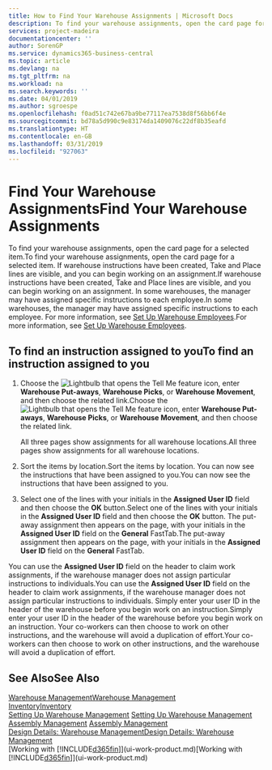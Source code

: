 ```yaml
---
title: How to Find Your Warehouse Assignments | Microsoft Docs
description: To find your warehouse assignments, open the card page for a selected item. If warehouse instructions have been created, Take and Place lines are visible, and you can begin working on an assignment. In some warehouses, the manager may have assigned specific instructions to each employee.
services: project-madeira
documentationcenter: ''
author: SorenGP
ms.service: dynamics365-business-central
ms.topic: article
ms.devlang: na
ms.tgt_pltfrm: na
ms.workload: na
ms.search.keywords: ''
ms.date: 04/01/2019
ms.author: sgroespe
ms.openlocfilehash: f0ad51c742e67ba9be77117ea7538d8f56bb6f4e
ms.sourcegitcommit: bd78a5d990c9e83174da1409076c22df8b35eafd
ms.translationtype: HT
ms.contentlocale: en-GB
ms.lasthandoff: 03/31/2019
ms.locfileid: "927063"
---
```

# <a name="find-your-warehouse-assignments"></a><span data-ttu-id="9fe1d-105">Find Your Warehouse Assignments</span><span class="sxs-lookup"><span data-stu-id="9fe1d-105">Find Your Warehouse Assignments</span></span>
<span data-ttu-id="9fe1d-106">To find your warehouse assignments, open the card page for a selected item.</span><span class="sxs-lookup"><span data-stu-id="9fe1d-106">To find your warehouse assignments, open the card page for a selected item.</span></span> <span data-ttu-id="9fe1d-107">If warehouse instructions have been created, Take and Place lines are visible, and you can begin working on an assignment.</span><span class="sxs-lookup"><span data-stu-id="9fe1d-107">If warehouse instructions have been created, Take and Place lines are visible, and you can begin working on an assignment.</span></span> <span data-ttu-id="9fe1d-108">In some warehouses, the manager may have assigned specific instructions to each employee.</span><span class="sxs-lookup"><span data-stu-id="9fe1d-108">In some warehouses, the manager may have assigned specific instructions to each employee.</span></span> <span data-ttu-id="9fe1d-109">For more information, see [Set Up Warehouse Employees](warehouse-how-to-set-up-warehouse-employees.md).</span><span class="sxs-lookup"><span data-stu-id="9fe1d-109">For more information, see [Set Up Warehouse Employees](warehouse-how-to-set-up-warehouse-employees.md).</span></span>

## <a name="to-find-an-instruction-assigned-to-you"></a><span data-ttu-id="9fe1d-110">To find an instruction assigned to you</span><span class="sxs-lookup"><span data-stu-id="9fe1d-110">To find an instruction assigned to you</span></span>  
1.  <span data-ttu-id="9fe1d-111">Choose the ![Lightbulb that opens the Tell Me feature](media/ui-search/search_small.png "Tell me what you want to do") icon, enter **Warehouse Put-aways**, **Warehouse Picks**, or **Warehouse Movement**, and then choose the related link.</span><span class="sxs-lookup"><span data-stu-id="9fe1d-111">Choose the ![Lightbulb that opens the Tell Me feature](media/ui-search/search_small.png "Tell me what you want to do") icon, enter **Warehouse Put-aways**, **Warehouse Picks**, or **Warehouse Movement**, and then choose the related link.</span></span>

    <span data-ttu-id="9fe1d-112">All three pages show assignments for all warehouse locations.</span><span class="sxs-lookup"><span data-stu-id="9fe1d-112">All three pages show assignments for all warehouse locations.</span></span>  

2. <span data-ttu-id="9fe1d-113">Sort the items by location.</span><span class="sxs-lookup"><span data-stu-id="9fe1d-113">Sort the items by location.</span></span> <span data-ttu-id="9fe1d-114">You can now see the instructions that have been assigned to you.</span><span class="sxs-lookup"><span data-stu-id="9fe1d-114">You can now see the instructions that have been assigned to you.</span></span>  
3. <span data-ttu-id="9fe1d-115">Select one of the lines with your initials in the **Assigned User ID** field and then choose the **OK** button.</span><span class="sxs-lookup"><span data-stu-id="9fe1d-115">Select one of the lines with your initials in the **Assigned User ID** field and then choose the **OK** button.</span></span> <span data-ttu-id="9fe1d-116">The put-away assignment then appears on the page, with your initials in the **Assigned User ID** field on the **General** FastTab.</span><span class="sxs-lookup"><span data-stu-id="9fe1d-116">The put-away assignment then appears on the page, with your initials in the **Assigned User ID** field on the **General** FastTab.</span></span>  

<span data-ttu-id="9fe1d-117">You can use the **Assigned User ID** field on the header to claim work assignments, if the warehouse manager does not assign particular instructions to individuals.</span><span class="sxs-lookup"><span data-stu-id="9fe1d-117">You can use the **Assigned User ID** field on the header to claim work assignments, if the warehouse manager does not assign particular instructions to individuals.</span></span> <span data-ttu-id="9fe1d-118">Simply enter your user ID in the header of the warehouse before you begin work on an instruction.</span><span class="sxs-lookup"><span data-stu-id="9fe1d-118">Simply enter your user ID in the header of the warehouse before you begin work on an instruction.</span></span> <span data-ttu-id="9fe1d-119">Your co-workers can then choose to work on other instructions, and the warehouse will avoid a duplication of effort.</span><span class="sxs-lookup"><span data-stu-id="9fe1d-119">Your co-workers can then choose to work on other instructions, and the warehouse will avoid a duplication of effort.</span></span>  

## <a name="see-also"></a><span data-ttu-id="9fe1d-120">See Also</span><span class="sxs-lookup"><span data-stu-id="9fe1d-120">See Also</span></span>  
[<span data-ttu-id="9fe1d-121">Warehouse Management</span><span class="sxs-lookup"><span data-stu-id="9fe1d-121">Warehouse Management</span></span>](warehouse-manage-warehouse.md)  
[<span data-ttu-id="9fe1d-122">Inventory</span><span class="sxs-lookup"><span data-stu-id="9fe1d-122">Inventory</span></span>](inventory-manage-inventory.md)  
<span data-ttu-id="9fe1d-123">[Setting Up Warehouse Management](warehouse-setup-warehouse.md)   </span><span class="sxs-lookup"><span data-stu-id="9fe1d-123">[Setting Up Warehouse Management](warehouse-setup-warehouse.md)   </span></span>  
<span data-ttu-id="9fe1d-124">[Assembly Management](assembly-assemble-items.md)  </span><span class="sxs-lookup"><span data-stu-id="9fe1d-124">[Assembly Management](assembly-assemble-items.md)  </span></span>  
[<span data-ttu-id="9fe1d-125">Design Details: Warehouse Management</span><span class="sxs-lookup"><span data-stu-id="9fe1d-125">Design Details: Warehouse Management</span></span>](design-details-warehouse-management.md)  
<span data-ttu-id="9fe1d-126">[Working with [!INCLUDE[d365fin](includes/d365fin_md.md)]](ui-work-product.md)</span><span class="sxs-lookup"><span data-stu-id="9fe1d-126">[Working with [!INCLUDE[d365fin](includes/d365fin_md.md)]](ui-work-product.md)</span></span> 

